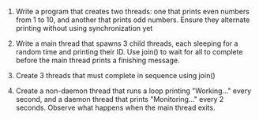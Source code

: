 
1. Write a program that creates two threads: one that prints even numbers from 1 to 10, and another that prints odd numbers. Ensure they alternate printing without using synchronization yet 

2. Write a main thread that spawns 3 child threads, each sleeping for a random time and printing their ID. Use join() to wait for all to complete before the main thread prints a finishing message.

3. Create 3 threads that must complete in sequence using join()

4. Create a non-daemon thread that runs a loop printing "Working..." every second, and a daemon thread that prints "Monitoring..." every 2 seconds. Observe what happens when the main thread exits.





